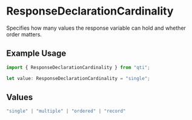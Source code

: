 # ResponseDeclarationCardinality

Specifies how many values the response variable can hold and whether order matters.

## Example Usage

```typescript
import { ResponseDeclarationCardinality } from "qti";

let value: ResponseDeclarationCardinality = "single";
```

## Values

```typescript
"single" | "multiple" | "ordered" | "record"
```